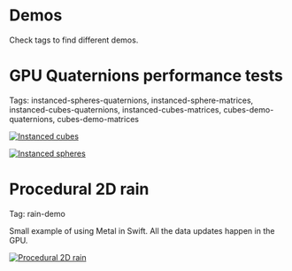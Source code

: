 Demos
=====
Check tags to find different demos.

# GPU Quaternions performance tests
Tags: instanced-spheres-quaternions, instanced-sphere-matrices, instanced-cubes-quaternions, instanced-cubes-matrices, cubes-demo-quaternions, cubes-demo-matrices

[![Instanced cubes](http://img.youtube.com/vi/Q7GQbFIXMJg/0.jpg)](https://www.youtube.com/watch?v=Q7GQbFIXMJg "Instanced cubes")

[![Instanced spheres](http://img.youtube.com/vi/P9fTjDLkOtI/0.jpg)](https://www.youtube.com/watch?v=P9fTjDLkOtI "Instanced cubes")


# Procedural 2D rain
Tag: rain-demo

Small example of using Metal in Swift.
All the data updates happen in the GPU.

[![Procedural 2D rain](http://img.youtube.com/vi/7qWMA4ow2jc/0.jpg)](https://www.youtube.com/watch?v=7qWMA4ow2jc "Procedural 2D rain")

